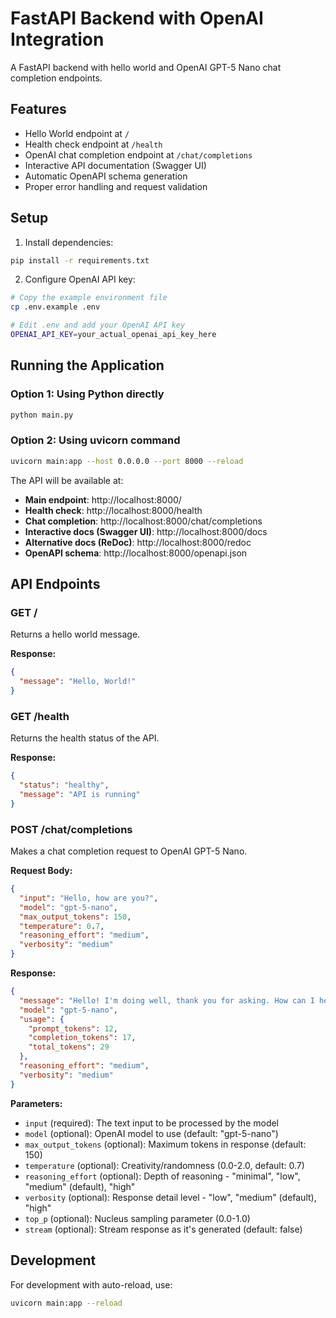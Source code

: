 # FastAPI Backend with OpenAI Integration

A FastAPI backend with hello world and OpenAI GPT-5 Nano chat completion endpoints.

## Features

- Hello World endpoint at `/`
- Health check endpoint at `/health`
- OpenAI chat completion endpoint at `/chat/completions`
- Interactive API documentation (Swagger UI)
- Automatic OpenAPI schema generation
- Proper error handling and request validation

## Setup

1. Install dependencies:
```bash
pip install -r requirements.txt
```

2. Configure OpenAI API key:
```bash
# Copy the example environment file
cp .env.example .env

# Edit .env and add your OpenAI API key
OPENAI_API_KEY=your_actual_openai_api_key_here
```

## Running the Application

### Option 1: Using Python directly
```bash
python main.py
```

### Option 2: Using uvicorn command
```bash
uvicorn main:app --host 0.0.0.0 --port 8000 --reload
```

The API will be available at:
- **Main endpoint**: http://localhost:8000/
- **Health check**: http://localhost:8000/health
- **Chat completion**: http://localhost:8000/chat/completions
- **Interactive docs (Swagger UI)**: http://localhost:8000/docs
- **Alternative docs (ReDoc)**: http://localhost:8000/redoc
- **OpenAPI schema**: http://localhost:8000/openapi.json

## API Endpoints

### GET /
Returns a hello world message.

**Response:**
```json
{
  "message": "Hello, World!"
}
```

### GET /health
Returns the health status of the API.

**Response:**
```json
{
  "status": "healthy",
  "message": "API is running"
}
```

### POST /chat/completions
Makes a chat completion request to OpenAI GPT-5 Nano.

**Request Body:**
```json
{
  "input": "Hello, how are you?",
  "model": "gpt-5-nano",
  "max_output_tokens": 150,
  "temperature": 0.7,
  "reasoning_effort": "medium",
  "verbosity": "medium"
}
```

**Response:**
```json
{
  "message": "Hello! I'm doing well, thank you for asking. How can I help you today?",
  "model": "gpt-5-nano",
  "usage": {
    "prompt_tokens": 12,
    "completion_tokens": 17,
    "total_tokens": 29
  },
  "reasoning_effort": "medium",
  "verbosity": "medium"
}
```

**Parameters:**
- `input` (required): The text input to be processed by the model
- `model` (optional): OpenAI model to use (default: "gpt-5-nano")
- `max_output_tokens` (optional): Maximum tokens in response (default: 150)
- `temperature` (optional): Creativity/randomness (0.0-2.0, default: 0.7)
- `reasoning_effort` (optional): Depth of reasoning - "minimal", "low", "medium" (default), "high"
- `verbosity` (optional): Response detail level - "low", "medium" (default), "high"
- `top_p` (optional): Nucleus sampling parameter (0.0-1.0)
- `stream` (optional): Stream response as it's generated (default: false)

## Development

For development with auto-reload, use:
```bash
uvicorn main:app --reload
```